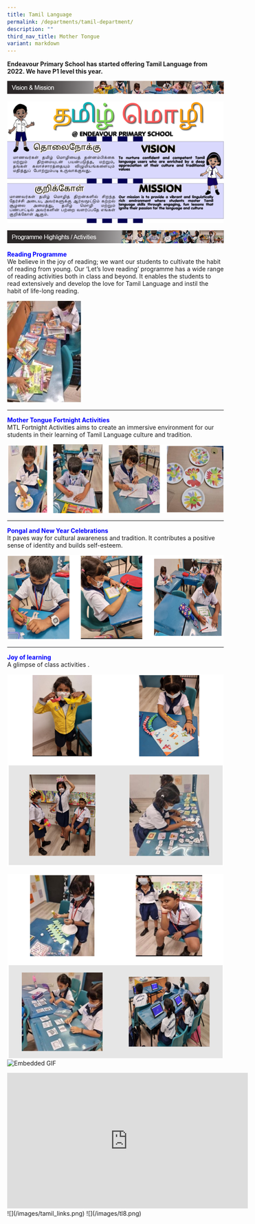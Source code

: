 ```yaml
---
title: Tamil Language
permalink: /departments/tamil-department/
description: ""
third_nav_title: Mother Tongue
variant: markdown
---
```

**Endeavour Primary School has started offering Tamil Language from 2022. We have P1 level this year.**

![](/images/tamil_vision.png)

![](/images/tl1.png)

![](/images/tamil_programme_highlights.png)


<strong style="color: blue;">Reading Programme</strong>
<br>
We believe in the joy of reading; we want our students to cultivate the habit of reading from young. Our ‘Let’s love reading’ programme has a wide range of reading activities both in class and beyond. It enables the students to read extensively and develop the love for Tamil Language and instil the habit of life-long reading.

<img src="/images/Reading-Programme_F.jpg" style="width:35%">

---


<strong style="color: blue;">Mother Tongue Fortnight Activities</strong>
<br>
MTL Fortnight Activities aims to create an immersive environment for our students in their learning of Tamil Language culture and tradition.

![Tamil Fortnight Activities](/images/TL%20Fortnight%20Activities.png)

---
<strong style="color: blue;">Pongal and New Year Celebrations</strong>
<br>It paves way for cultural awareness and tradition. It&nbsp;contributes a positive sense of identity and builds self-esteem.

![Pongal and new year celebrations](/images/Pongal%20and%20new%20year%20celebrations.png)

---
<strong style="color: blue;">Joy of learning</strong>
<br>
A glimpse of class activities .

![joy of learning](/images/joy%20of%20learning_1.png)

![joy of learning](/images/joy%20of%20learning_2.png)<br>
<img style="width: 200px;" alt="Embedded GIF" src="https://drive.google.com/uc?export=download&amp;id=12twdDIyQ6SZt2WWiNuv-4FwPPhbbf7DU">

<div style="text-align: center;">     <iframe allowfullscreen="" frameborder="0" src="https://www.youtube.com/embed/K018WuC1dd4" height="315" width="560"></iframe> </div>
![](/images/tamil_links.png)
![](/images/tl8.png)